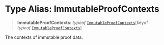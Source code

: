 # Type Alias: ImmutableProofContexts

> **ImmutableProofContexts**: *typeof* [`ImmutableProofContexts`](../variables/ImmutableProofContexts.md)\[keyof *typeof* [`ImmutableProofContexts`](../variables/ImmutableProofContexts.md)\]

The contexts of immutable proof data.
